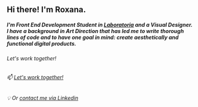 ## Hi there! I'm Roxana.
##### I'm Front End Development Student in [Laboratoria](https://github.com/Laboratoria) and a Visual Designer. I have a background in Art Direction that has led me to write thorough lines of code and to have one goal in mind: create aesthetically and functional digital products.

###### Let's work together!
###### :mailbox: [Let's work together!](mailto:roxanaggr@gmail.com "Let's work together") 
###### :bulb: Or [contact me via Linkedin](https://www.linkedin.com/in/roxanaggr/ "linkedin")
